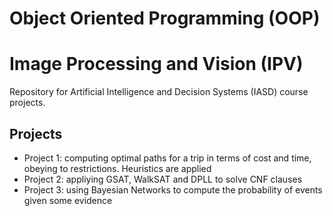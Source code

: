 # Object Oriented Programming (OOP)
Image Processing and Vision (IPV)
====

Repository for Artificial Intelligence and Decision Systems (IASD) course projects.

Projects
--------

- Project 1: computing optimal paths for a trip in terms of cost and time, obeying to restrictions. Heuristics are applied
- Project 2: appliying GSAT, WalkSAT and DPLL to solve CNF clauses
- Project 3: using Bayesian Networks to compute the probability of events given some evidence
